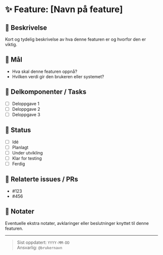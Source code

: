 # ✨ Feature: [Navn på feature]

## 📌 Beskrivelse
Kort og tydelig beskrivelse av hva denne featuren er og hvorfor den er viktig.

## 🎯 Mål
- Hva skal denne featuren oppnå?
- Hvilken verdi gir den brukeren eller systemet?

## 🧩 Delkomponenter / Tasks
- [ ] Deloppgave 1
- [ ] Deloppgave 2
- [ ] Deloppgave 3

## 🚦 Status
- [ ] Idé
- [ ] Planlagt
- [ ] Under utvikling
- [ ] Klar for testing
- [ ] Ferdig

## 🔗 Relaterte issues / PRs
- #123
- #456

## 📝 Notater
Eventuelle ekstra notater, avklaringer eller beslutninger knyttet til denne featuren.

---

> Sist oppdatert: `YYYY-MM-DD`  
> Ansvarlig: `@brukernavn`
